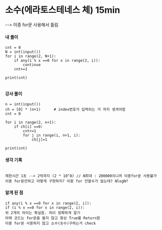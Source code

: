 # 소수(에라토스테네스 체) 15min 

--> 이중 for문 사용해서 틀림


#### 내 풀이

```
cnt = 0
N = int(input())
for i in range(2, N+1):
    if any(i % x ==0 for x in range(2, i)):
        continue
    cnt+=1
    
print(cnt)  
 
```





#### 강사 풀이

```
n = int(input())
ch = [0] * (n+1)      # index번호가 입력되는 거 까지 생겨야함
cnt = 0

for i in range(2, n+1):
    if ch[i] ==0:
        cnt+=1
        for j in range(i, n+1, i):
            ch[j]=1

print(cnt)

```




#### 생각 기록

```

제한시간 1초 --> 2억까지 (2 * 10^8) // N최대 : 200000이니까 이중for문 사용불가
이중 for문안하고 어떻게 구현하지? 이중 for 안할수가 없는데? NlogN?

```



#### 알게 된 점

```
if any(i % x ==0 for x in range(2, i)):
if (i % x ==0 for x in range(2, i)):
위 2개의 차이는 확실함. 차이 정확하게 알기
아래 코드는 for문을 돌지 않고 항상 True를 Return함
이중 for문 사용하지 않고 소수(솟수)구하는거 check

```
